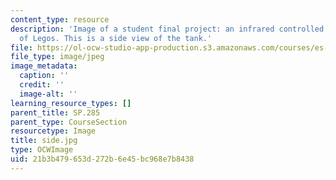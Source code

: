 ```yaml
---
content_type: resource
description: 'Image of a student final project: an infrared controlled tank made out
  of Legos. This is a side view of the tank.'
file: https://ol-ocw-studio-app-production.s3.amazonaws.com/courses/es-293-lego-robotics-spring-2007/21b3b479653d272b6e45bc968e7b8438_side.jpg
file_type: image/jpeg
image_metadata:
  caption: ''
  credit: ''
  image-alt: ''
learning_resource_types: []
parent_title: SP.285
parent_type: CourseSection
resourcetype: Image
title: side.jpg
type: OCWImage
uid: 21b3b479-653d-272b-6e45-bc968e7b8438
---
```

